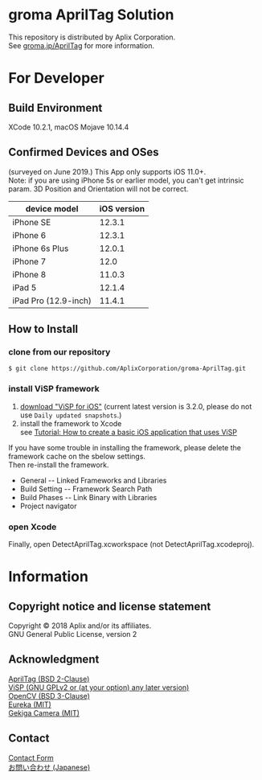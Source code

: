 # groma AprilTag Solution
This repository is distributed by Aplix Corporation.  
See <a href='https://groma.jp/AprilTag' target='_blank'>groma.jp/AprilTag</a> for more information.

# For Developer

## Build Environment
XCode 10.2.1, macOS Mojave 10.14.4

## Confirmed Devices and OSes
(surveyed on June 2019.)
This App only supports iOS 11.0+.  
Note: if you are using iPhone 5s or earlier model, you can't get intrinsic param.
3D Position and Orientation will not be correct.

|device model|iOS version|
|-|-|
|iPhone SE|12.3.1|
|iPhone 6|12.3.1|
|iPhone 6s Plus|12.0.1|
|iPhone 7|12.0|
|iPhone 8|11.0.3|
|iPad 5|12.1.4|
|iPad Pro (12.9-inch)|11.4.1|


## How to Install
### clone from our repository

```
$ git clone https://github.com/AplixCorporation/groma-AprilTag.git
```
### install ViSP framework
1. [download "ViSP for iOS"](https://visp.inria.fr/download/) (current latest version is 3.2.0, please do not use `Daily updated snapshots`.)
2. install the framework to Xcode  
see [Tutorial: How to create a basic iOS application that uses ViSP](http://visp-doc.inria.fr/doxygen/visp-daily/tutorial-getting-started-iOS.html)

If you have some trouble in installing the framework, please delete the framework cache on the sbelow settings.  
Then re-install the framework.
- General -- Linked Frameworks and Libraries
- Build Setting -- Framework Search Path
- Build Phases -- Link Binary with Libraries
- Project navigator

### open Xcode
Finally, open DetectAprilTag.xcworkspace (not DetectAprilTag.xcodeproj).

# Information
## Copyright notice and license statement
Copyright © 2018 Aplix and/or its affiliates.  
GNU General Public License, version 2

## Acknowledgment
[AprilTag (BSD 2-Clause)](https://april.eecs.umich.edu/software/apriltag.html)  
[ViSP (GNU GPLv2 or (at your option) any later version)](https://github.com/lagadic/visp)  
[OpenCV (BSD 3-Clause)](https://github.com/opencv/opencv)  
[Eureka (MIT)](https://github.com/xmartlabs/Eureka)  
[Gekiga Camera (MIT)](https://github.com/furuya02/GekigaCamera)  

## Contact
[Contact Form](https://www.aplix.co.jp/en/inquiry_en/product/)  
[お問い合わせ (Japanese)](https://www.aplix.co.jp/inquiry/product/)

